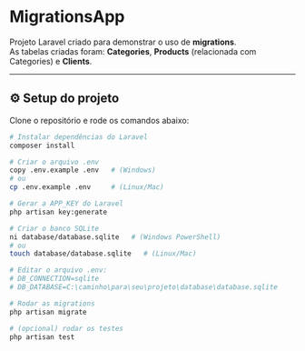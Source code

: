 # MigrationsApp

Projeto Laravel criado para demonstrar o uso de **migrations**.  
As tabelas criadas foram: **Categories**, **Products** (relacionada com Categories) e **Clients**.

---

## ⚙️ Setup do projeto

Clone o repositório e rode os comandos abaixo:

```bash
# Instalar dependências do Laravel
composer install

# Criar o arquivo .env
copy .env.example .env   # (Windows)
# ou
cp .env.example .env     # (Linux/Mac)

# Gerar a APP_KEY do Laravel
php artisan key:generate

# Criar o banco SQLite
ni database/database.sqlite   # (Windows PowerShell)
# ou
touch database/database.sqlite   # (Linux/Mac)

# Editar o arquivo .env:
# DB_CONNECTION=sqlite
# DB_DATABASE=C:\caminho\para\seu\projeto\database\database.sqlite

# Rodar as migrations
php artisan migrate

# (opcional) rodar os testes
php artisan test

 
 

